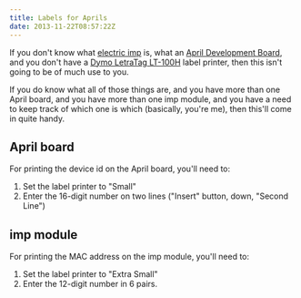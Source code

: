 ```yaml
---
title: Labels for Aprils
date: 2013-11-22T08:57:22Z
---
```

If you don't know what [electric imp](http://electricimp.com) is,
what an [April Development Board](http://electricimp.com/docs/hardware/resources/reference-designs/april/),
and you don't have a [Dymo LetraTag LT-100H](http://global.dymo.com/enGB/Products/LetraTag_LT-100H.html) label printer,
then this isn't going to be of much use to you.

If you do know what all of those things are, and you have more than one April board,
and you have more than one imp module, and you have a need to keep track of which
one is which (basically, you're me), then this'll come in quite handy.

## April board

For printing the device id on the April board, you'll need to:

1. Set the label printer to "Small"
2. Enter the 16-digit number on two lines ("Insert" button, down, "Second Line")

## imp module

For printing the MAC address on the imp module, you'll need to:

1. Set the label printer to "Extra Small"
2. Enter the 12-digit number in 6 pairs.
